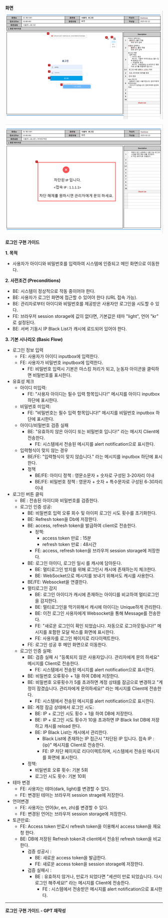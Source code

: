 **화면**
![](./images/2025-03-01-17-33-48.png)

![](./images/2025-03-01-17-34-28.png)


**로그인 구현 가이드**

**1. 목적**
- 사용자가 아이디와 비밀번호를 입력하여 시스템에 인증되고 메인 화면으로 이동한다.

**2. 사전조건 (Preconditions)**
- BE: 시스템이 정상적으로 작동 중이어야 한다.
- BE: 사용자가 로그인 화면에 접근할 수 있어야 한다 (URL 접속 가능).
- BE: 관리자로부터 아이디와 비밀번호를 제공받은 사용자만 로그인을 시도할 수 있다.
- FE: 브라우저 session storage에 값이 없다면, 기본값은 테마 "light", 언어 "kr" 로 설정된다.
- BE: 서버 기동시 IP Black List가 캐시에 로드되어 있어야 한다.

**3. 기본 시나리오 (Basic Flow)**
- 로그인 정보 입력
  - FE: 사용자가 아이디 inputbox에 입력한다.
  - FE: 사용자가 비밀번호 inputbox에 입력한다.
    - FE: 비밀번호 입력시 기본은 마스킹 처리가 되고, 눈동자 아이콘을 클릭하면 비밀번호를 표시한다.
- 유효성 체크
  - 아이디 미입력:
    - FE: "사용자 아이디는 필수 입력 항목입니다!" 메시지를 아이디 inputbox 하단에 표시한다.
  - 비밀번호 미입력:
    - FE: "비밀번호는 필수 입력 항목입니다!" 메시지를 비밀번호 inputbox 하단에 표시한다.
  - 아이디/비밀번호 검증 실패
    - BE: "유효하지 않은 아이디 또는 비밀번호 입니다!" 라는 메시지 Client에 전송한다.
      - FE: 시스템에서 전송된 메시지를 alert notification으로 표시한다.
  - 입력형식이 맞지 않는 경우
    - BE/FE: "입력형식이 맞지 않습니다." 라는 메시지를 inputbox 하단에 표시한다.
    - 정책
      - BE/FE: 아이디 정책 : 영문소문자 + 숫자로 구성된 3-20자리 이내
      - BE/FE: 비밀번호 정책 : 영문자 + 숫자 + 특수문자로 구성된 6-30자리 이내
- 로그인 버튼 클릭
  - BE : 전송된 아이디와 비밀번호를 검증한다.
  - 로그인 인증 성공:
    - BE: 비밀번호 입력 오류 회수 및 아이피 로그인 시도 횟수를 초기화한다.
    - BE: Refresh token을 Db에 저장한다.
    - BE: access, refresh token을 발급하여 client로 전송한다.
      - 정책:
        - access token 만료 : 15분
        - refresh token 만료 : 48시간
      - FE: access, refresh token을 브라우저 session storage에 저장한다.
    - BE: 로그인 아이디, 로그인 일시 를 캐시에 담아둔다.
      - BE: 멀티로그인 방지를 위해 로그인시 캐시에 존재하는지 체크한다.
      - BE: WebSocket으로 메시지를 보내기 위해서도 캐시를 사용한다.
    - BE/FE: Websocket을 연결한다.
    - 멀티로그인 감지
      - BE: 로그인 아이디가 캐시에 존재하는 아이디를 비교하여 멀티로그인을 감지한다.
      - BE: 멀티로그인을 막기위해서 캐시에 아이디는 Unique하게 관리한다.
      - BE: 이전 로그인 사용자에게 Websocket을 통해 Message를 전송한다.
      - FE: "새로운 로그인이 확인 되었습니다. 자동으로 로그아웃됩니다!" 메시지를 포함한 모달 박스를 화면에 표시한다.
      - FE: 사용자를 로그인 페이지로 리다이렉트한다.
    - FE: 로그인 성공 후 메인 화면으로 이동한다.
  - 로그인 인증 실패:
    - BE: 검증 실패 시 "등록되지 않은 사용자입니다. 관리자에게 문의 하세요" 메시지를 Client로 전송한다.
      - FE: 시스템에서 전송된 메시지를 alert notification으로 표시한다.
    - BE: 비밀번호 오류횟수 + 1을 하여 DB에 저장한다.
    - BE: 비밀번호 오류횟수가 5를 초과하면 계정 상태를 잠금으로 변경하고 "계정이 잠겼습니다. 관리자에게 문의하세요!" 라는 메시지를 Client에 전송한다.
      - FE: 시스템에서 전송된 메시지를 alert notification으로 표시한다.
    - BE: 계정 잠금 상태에서 로그인 시도:
      - BE: IP + 로그인 시도 횟수 + 1을 하여 DB에 저장한다.
      - BE: IP + 로그인 시도 횟수가 10을 초과하면 IP Black list DB에 저장하고 캐시를 reload 한다.
      - BE: IP Black List는 캐시에서 관리한다.
        - Black List에 존재하는 IP 접근시 "차단된 IP 입니다. 접속 IP : {ip}" 메시지를 Client로 전송한다.
        - FE: IP 차단 페이지로 리다이렉트하며, 시스템에서 전송된 메시지를 화면에 표시한다.
    - 정책:
      - 비밀번호 오류 횟수: 기본 5회
      - 로그인 시도 횟수: 기본 10회
- 테마 변경
  - FE: 사용자는 테마(dark, light)를 변경할 수 있다.
  - FE: 변경된 테마는 브라우저 session strage에 저장한다.
- 언어변경
  - FE: 사용자는 언어(kr, en, zh)를 변경할 수 있다.
  - FE: 변경된 언어는 브라우저 session storage에 저장한다.
- 토큰만료:
  - FE: Access token 만료시 refresh token을 이용해서 access token을 재요청 한다.
  - BE: DB에 저장된 Refresh token과 client에서 전송된 refresh token을 비교한다.
    - 검증 성공시 :
      - BE: 새로운 access token을 발급한다.
      - FE: 새로운 access token을 session storage에 저장한다.
    - 검증 실패시 :
      - BE : 유효하지 않거나, 만료가 되었다면 "세션이 만료 되었습니다. 다시 로그인 해주세요!" 라는 메시지를 Client에 전송한다.
        - FE : 시스템에서 전송받은 메시지를 alert notification으로 표시한다.

----

**로그인 구현 가이드 - GPT 재작성**